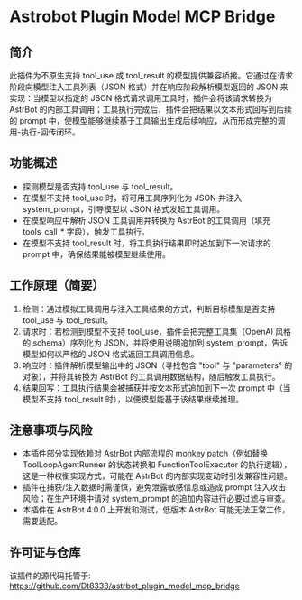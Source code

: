 # Astrobot Plugin Model MCP Bridge

## 简介
此插件为不原生支持 tool_use 或 tool_result 的模型提供兼容桥接。它通过在请求阶段向模型注入工具列表（JSON 格式）并在响应阶段解析模型返回的 JSON 来实现：当模型以指定的 JSON 格式请求调用工具时，插件会将该请求转换为 AstrBot 的内部工具调用；工具执行完成后，插件会把结果以文本形式回写到后续的 prompt 中，使模型能够继续基于工具输出生成后续响应，从而形成完整的调用-执行-回传闭环。

## 功能概述
- 探测模型是否支持 tool_use 与 tool_result。
- 在模型不支持 tool_use 时，将可用工具序列化为 JSON 并注入 system_prompt，引导模型以 JSON 格式发起工具调用。
- 在模型响应中解析 JSON 工具调用并转换为 AstrBot 的工具调用（填充 tools_call_* 字段），触发工具执行。
- 在模型不支持 tool_result 时，将工具执行结果即时追加到下一次请求的 prompt 中，确保结果能被模型继续使用。

## 工作原理（简要）
1. 检测：通过模拟工具调用与注入工具结果的方式，判断目标模型是否支持 tool_use 与 tool_result。
2. 请求时：若检测到模型不支持 tool_use，插件会把完整工具集（OpenAI 风格的 schema）序列化为 JSON，并将使用说明追加到 system_prompt，告诉模型如何以严格的 JSON 格式返回工具调用信息。
3. 响应时：插件解析模型输出中的 JSON（寻找包含 "tool" 与 "parameters" 的对象），并将其转换为 AstrBot 的工具调用数据结构，随后触发工具执行。
4. 结果回写：工具执行结果会被捕获并按文本形式追加到下一次 prompt 中（当模型不支持 tool_result 时），以便模型能基于该结果继续推理。

## 注意事项与风险
- 本插件部分实现依赖对 AstrBot 内部流程的 monkey patch（例如替换 ToolLoopAgentRunner 的状态转换和 FunctionToolExecutor 的执行逻辑），这是一种权衡实现方式，可能在 AstrBot 的内部实现变动时引发兼容性问题。
- 插件在捕获/注入数据时需谨慎，避免泄露敏感信息或造成 prompt 注入攻击风险；在生产环境中请对 system_prompt 的追加内容进行必要过滤与审查。
- 本插件在 AstrBot 4.0.0 上开发和测试，低版本 AstrBot 可能无法正常工作，需要适配。

## 许可证与仓库
该插件的源代码托管于: https://github.com/Dt8333/astrbot_plugin_model_mcp_bridge

